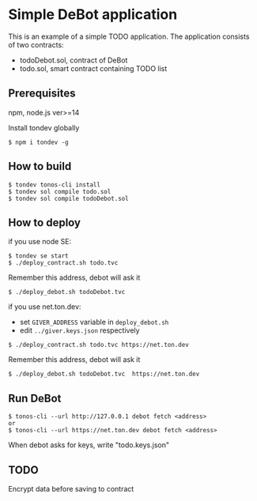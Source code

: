 # Simple DeBot application

This is an example of a simple TODO application. The application consists of two contracts:

-   todoDebot.sol, contract of DeBot
-   todo.sol, smart contract containing TODO list

## Prerequisites

 npm, node.js ver>=14

 Install tondev globally
 ```
 $ npm i tondev -g
 ```

## How to build

  ```
  $ tondev tonos-cli install
  $ tondev sol compile todo.sol
  $ tondev sol compile todoDebot.sol
  ```

## How to deploy

  if you use node SE: 
  ```
  $ tondev se start
  $ ./deploy_contract.sh todo.tvc
  ```
  Remember this address, debot will ask it
  ```
  $ ./deploy_debot.sh todoDebot.tvc
  ```

 if you use net.ton.dev:

  - set `GIVER_ADDRESS` variable in `deploy_debot.sh`
  - edit `../giver.keys.json` respectively

  ```
  $ ./deploy_contract.sh todo.tvc https://net.ton.dev
  ```
  Remember this address, debot will ask it
  ```  
  $ ./deploy_debot.sh todoDebot.tvc  https://net.ton.dev
  ```

## Run DeBot

  ```
  $ tonos-cli --url http://127.0.0.1 debot fetch <address>
  or
  $ tonos-cli --url https://net.ton.dev debot fetch <address>
  ```
  When debot asks for keys, write "todo.keys.json"

## TODO

  Encrypt data before saving to contract
